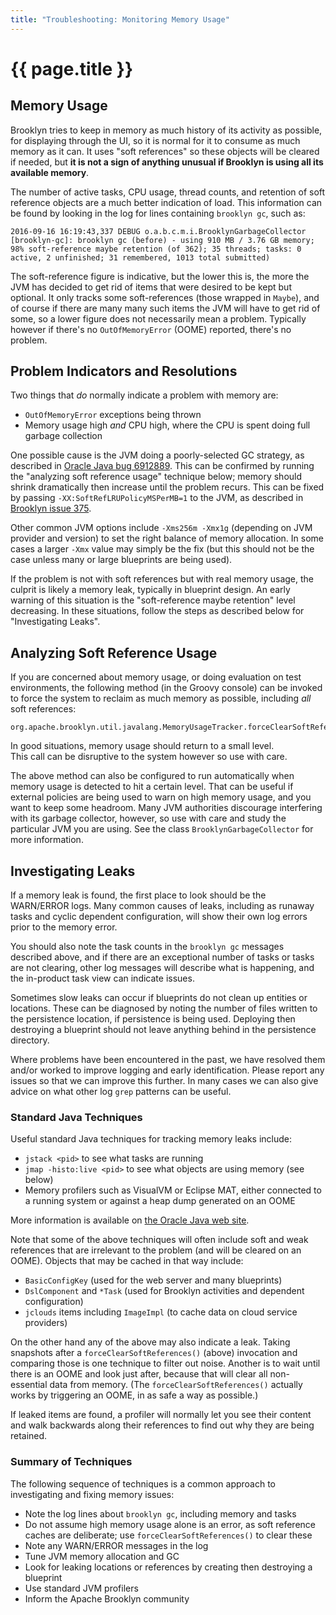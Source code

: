 ```yaml
---
title: "Troubleshooting: Monitoring Memory Usage"
---
```

# {{ page.title }}

## Memory Usage

Brooklyn tries to keep in memory as much history of its activity as possible,
for displaying through the UI, so it is normal for it to consume as much memory
as it can.  It uses "soft references" so these objects will be cleared if needed,
but **it is not a sign of anything unusual if Brooklyn is using all its available memory**.

The number of active tasks, CPU usage, thread counts, and 
retention of soft reference objects are a much better indication of load.
This information can be found by looking in the log for lines containing
`brooklyn gc`, such as:

    2016-09-16 16:19:43,337 DEBUG o.a.b.c.m.i.BrooklynGarbageCollector [brooklyn-gc]: brooklyn gc (before) - using 910 MB / 3.76 GB memory; 98% soft-reference maybe retention (of 362); 35 threads; tasks: 0 active, 2 unfinished; 31 remembered, 1013 total submitted) 

The soft-reference figure is indicative, but the lower this is, the more
the JVM has decided to get rid of items that were desired to be kept but optional.
It only tracks some soft-references (those wrapped in `Maybe`),
and of course if there are many many such items the JVM will have to get rid
of some, so a lower figure does not necessarily mean a problem.
Typically however if there's no `OutOfMemoryError` (OOME) reported,
there's no problem.


## Problem Indicators and Resolutions

Two things that *do* normally indicate a problem with memory are:

* `OutOfMemoryError` exceptions being thrown
* Memory usage high *and* CPU high, where the CPU is spent doing full garbage collection

One possible cause is the JVM doing a poorly-selected GC strategy,
as described in [Oracle Java bug 6912889](http://bugs.java.com/bugdatabase/view_bug.do?bug_id=6912889).
This can be confirmed by running the "analyzing soft reference usage" technique below;
memory should shrink dramatically then increase until the problem recurs.
This can be fixed by passing `-XX:SoftRefLRUPolicyMSPerMB=1` to the JVM,
as described in [Brooklyn issue 375](https://issues.apache.org/jira/browse/BROOKLYN-375).

Other common JVM options include `-Xms256m -Xmx1g`
(depending on JVM provider and version) to set the right balance of memory allocation.
In some cases a larger `-Xmx` value may simply be the fix
(but this should not be the case unless many or large blueprints are being used).

If the problem is not with soft references but with real memory usage,
the culprit is likely a memory leak, typically in blueprint design.
An early warning of this situation is the "soft-reference maybe retention" level decreasing.
In these situations, follow the steps as described below for "Investigating Leaks".


## Analyzing Soft Reference Usage

If you are concerned about memory usage, or doing evaluation on test environments, 
the following method (in the Groovy console) can be invoked to force the system to
reclaim as much memory as possible, including *all* soft references:

    org.apache.brooklyn.util.javalang.MemoryUsageTracker.forceClearSoftReferences()

In good situations, memory usage should return to a small level.  
This call can be disruptive to the system however so use with care.

The above method can also be configured to run automatically when memory usage 
is detected to hit a certain level.  That can be useful if external policies are
being used to warn on high memory usage, and you want to keep some headroom.
Many JVM authorities discourage interfering with its garbage collector, however,
so use with care and study the particular JVM you are using.
See the class `BrooklynGarbageCollector` for more information.


## Investigating Leaks

If a memory leak is found, the first place to look should be the WARN/ERROR logs.
Many common causes of leaks, including as runaway tasks and cyclic dependent configuration,
will show their own log errors prior to the memory error.

You should also note the task counts in the `brooklyn gc` messages described above,
and if there are an exceptional number of tasks or tasks are not clearing,
other log messages will describe what is happening, and the in-product task
view can indicate issues. 

Sometimes slow leaks can occur if blueprints do not clean up entities or locations.
These can be diagnosed by noting the number of files written to the persistence location,
if persistence is being used.  Deploying then destroying a blueprint should not leave
anything behind in the persistence directory.

Where problems have been encountered in the past, we have resolved them and/or
worked to improve logging and early identification.
Please report any issues so that we can improve this further.
In many cases we can also give advice on what other log `grep` patterns can be useful.


### Standard Java Techniques

Useful standard Java techniques for tracking memory leaks include:

* `jstack <pid>` to see what tasks are running
* `jmap -histo:live <pid>` to see what objects are using memory (see below)
* Memory profilers such as VisualVM or Eclipse MAT, either connected to a running system or
  against a heap dump generated on an OOME

More information is available on [the Oracle Java web site](https://docs.oracle.com/javase/7/docs/webnotes/tsg/TSG-VM/html/memleaks.html).

Note that some of the above techniques will often include soft and weak references that are irrelevant
to the problem (and will be cleared on an OOME). Objects that may be cached in that way include:

* `BasicConfigKey` (used for the web server and many blueprints)
* `DslComponent` and `*Task` (used for Brooklyn activities and dependent configuration)
* `jclouds` items including `ImageImpl` (to cache data on cloud service providers)

On the other hand any of the above may also indicate a leak.
Taking snapshots after a `forceClearSoftReferences()` (above) invocation and comparing those
is one technique to filter out noise.  Another is to wait until there is an OOME
and look just after, because that will clear all non-essential data from memory.
(The `forceClearSoftReferences()` actually works by triggering an OOME, in as safe 
a way as possible.)

If leaked items are found, a profiler will normally let you see their content
and walk backwards along their references to find out why they are being retained.


### Summary of Techniques

The following sequence of techniques is a common approach to investigating and fixing memory issues:

* Note the log lines about `brooklyn gc`, including memory and tasks
* Do not assume high memory usage alone is an error, as soft reference caches are deliberate; 
  use `forceClearSoftReferences()` to clear these
* Note any WARN/ERROR messages in the log
* Tune JVM memory allocation and GC
* Look for leaking locations or references by creating then destroying a blueprint
* Use standard JVM profilers
* Inform the Apache Brooklyn community


